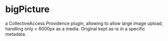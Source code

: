# bigPicture
a CollectiveAccess Providence plugin, allowing to allow large image upload, handling only &lt; 6000px as a media. Original kept as-is in a specific metadata.
